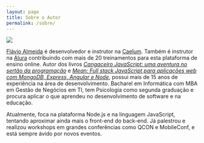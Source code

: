 ```yaml
---
layout: page
title: Sobre o Autor
permalink: /sobre/
---
```


<div class="gravatar">
<img src="https://www.gravatar.com/avatar/8d96063c612c7c23fd0ced5142c8a9aa.png">
</div>

<a href="https://twitter.com/flaviohalmeida" target="_blank">Flávio Almeida</a> é desenvolvedor e instrutor na <a href="http://www.caelum.com.br/" target="_blank">Caelum</a>. Também é instrutor na <a href="http://www.alura.com.br" target="_blank">Alura</a> contribuindo com mais de 20 treinamentos para esta plataforma de ensino online. Autor dos livros *<a href="https://www.casadocodigo.com.br/products/livro-cangaceiro-javascript" target="_blank">Cangaceiro JavaScript: uma aventura no sertão da programação</a>* e *<a href="https://www.casadocodigo.com.br/products/livro-mean" target="_blank">Mean: Full stack JavaScript para aplicações web com MongoDB, Express, Angular e Node</a>*, possui mais de 15 anos de experiência na área de desenvolvimento. Bacharel em Informática com MBA em Gestão de Negócios em TI, tem Psicologia como segunda graduação e procura aplicar o que aprendeu no desenvolvimento de software e na educação.

Atualmente, foca na plataforma Node.js e na linguagem JavaScript, tentando aproximar ainda mais o front-end do back-end. Já palestrou e realizou workshops em grandes conferências como QCON e MobileConf, e está sempre ávido por novos eventos.